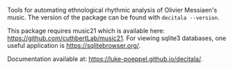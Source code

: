 Tools for automating ethnological rhythmic analysis of Olivier Messiaen's music. The version of the package
can be found with ``decitala --version``. 

This package requires music21 which is available here:  https://github.com/cuthbertLab/music21. For viewing sqlite3 databases, one useful application is https://sqlitebrowser.org/. 

Documentation available at: https://luke-poeppel.github.io/decitala/.